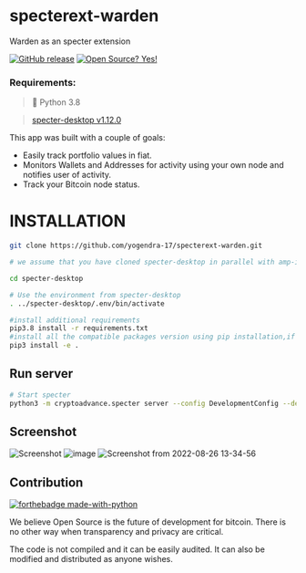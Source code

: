 # specterext-warden
Warden as an specter extension

[![GitHub release](https://img.shields.io/github/release/pxsocs/warden.svg)](https://github.com/yogendra-17/specterext-warden/releases/tag/Specterext-warden)
[![Open Source? Yes!](https://badgen.net/badge/Open%20Source%20%3F/Yes%21/blue?icon=github)](https://GitHub.com/pxsocs/warden/releases/)

### Requirements:

> 🐍 Python 3.8 

> [specter-desktop v1.12.0](https://github.com/cryptoadvance/specter-desktop/releases/tag/v1.12.0)

This app was built with a couple of goals:

- Easily track portfolio values in fiat.
- Monitors Wallets and Addresses for activity using your own node and notifies user of activity.
- Track your Bitcoin node status.

# INSTALLATION

```bash
git clone https://github.com/yogendra-17/specterext-warden.git

# we assume that you have cloned specter-desktop in parallel with amp-issuer

cd specter-desktop

# Use the environment from specter-desktop
. ../specter-desktop/.env/bin/activate

#install additional requirements 
pip3.8 install -r requirements.txt 
#install all the compatible packages version using pip installation,if recieve uncompatible package warning.
pip3 install -e .

```
## Run server
``` bash
# Start specter
python3 -m cryptoadvance.specter server --config DevelopmentConfig --debug

```
## Screenshot
![Screenshot](https://user-images.githubusercontent.com/54116506/193618081-0f442b96-0636-49d6-8641-1df1ca4b3137.png)
![image](https://user-images.githubusercontent.com/54116506/193618327-63dcff08-e0e2-4747-b04b-8b19f4fa3139.png)
![Screenshot from 2022-08-26 13-34-56](https://user-images.githubusercontent.com/54116506/193618448-95f8bd72-fc59-494d-992a-ba8c74be3062.png)

## Contribution

[![forthebadge made-with-python](http://ForTheBadge.com/images/badges/made-with-python.svg)](https://www.python.org/)

We believe Open Source is the future of development for bitcoin. There is no other way when transparency and privacy are critical.

The code is not compiled and it can be easily audited. It can also be modified and distributed as anyone wishes.


